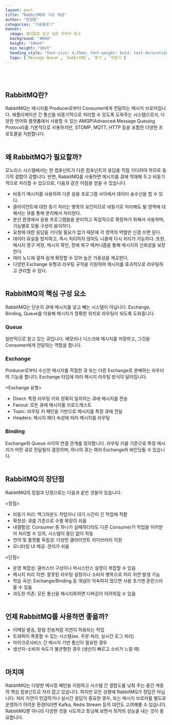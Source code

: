 ```yaml
---
layout: post  
title: "RabbitMQ의 기초 개념"
author: "장정환"
categories: "기술블로그"
banner:
  image: 썸네일로 넣고 싶은 이미지 링크
  background: "#000"
  height: "100vh"
  min_height: "38vh"
  heading_style: "font-size: 4.25em; font-weight: bold; text-decoration: underline"
  tags: [`Message Queue`, `RabbitMQ`, `동기`, `비동기`]
---
```

<br/><br/>

## RabbitMQ란?

RabbitMQ는 메시지를 Producer로부터 Consumer에게 전달하는 메시지 브로커입니다.
애플리케이션 간 통신을 비동기적으로 처리할 수 있도록 도와주는 시스템으로서, 다양한 언어와 플랫폼에서 사용할 수 있는 AMQP(Advanced Message Queuing Protocol)를 기본적으로 사용하지만, STOMP, MQTT, HTTP 등을 포함한 다양한 프로토콜을 지원합니다.
<br/><br/>

## 왜 RabbitMQ가 필요할까?

모노리스 시스템에서는 한 컴포넌트가 다른 컴포넌트의 응답을 직접 기다려야 하므로 동기적 결합이 강합니다.
반면, RabbitMQ를 사용하면 메시지를 큐에 적재해 두고 비동기적으로 처리할 수 있으므로, 다음과 같은 이점을 얻을 수 있습니다.

- 비동기 메시지를 사용하여 다른 응용 프로그램 사이에서 데이터 송수신을 할 수 있다.
- 클라이언트에 대한 동기 처리는 병목의 요인이므로 비동기로 처리해도 될 영역에 대해서는 큐를 통해 분리해서 처리한다.
- 분산 환경에서 응용 프로그램들을 분리하고 독립적으로 확장하기 위해서 사용하며, 기능별로 모듈 구성이 용이하다.
- 요청에 대한 응답을 기다릴 필요가 없기 때문에 각 영역의 역할만 신경 쓰면 된다.
- 데이터 유실을 방지하고, 즉시 처리하지 않아도 나중에 다시 처리가 가능하다. 또한, 메시지 영구 저장, 메시지 확인, 장애 복구 메커니즘을 통해 메시지의 신뢰성을 보장한다.
- 여러 노드에 걸쳐 쉽게 확장할 수 있어 높은 가용성을 제공한다.
- 다양한 Exchange 유형과 라우팅 규칙을 지원하여 메시지를 효과적으로 라우팅하고 관리할 수 있다.
<br/><br/>

## RabbitMQ의 핵심 구성 요소

RabbitMQ는 단순히 큐에 메시지를 넣고 빼는 시스템이 아닙니다. Exchange, Binding, Queue를 이용해 메시지가 정확한 위치로 라우팅이 되도록 도와줍니다.

### Queue

일반적으로 알고 있는 큐입니다. 메모리나 디스크에 메시지를 저장하고, 그것을 Consumer에게 전달하는 역할을 합니다.

### Exchange

Producer로부터 수신한 메시지를 적절한 큐 또는 다른 Exchange로 분배하는 라우터의 기능을 합니다. Exchange 타입에 따라 메시지 라우팅 방식이 달라집니다. 

<Exchange 유형>
- Direct: 특정 라우팅 키와 정확히 일치하는 큐에 메시지를 전송
- Fanout: 모든 큐에 메시지를 브로드캐스트
- Topic: 라우팅 키 패턴을 기반으로 메시지를 특정 큐에 전달
- Headers: 메시지 헤더 속성에 따라 메시지를 라우팅

### Binding

Exchange와 Queue 사이의 연결 관계를 정의합니다. 라우팅 키를 기준으로 특정 메시지가 어떤 큐로 전달될지 결정하며, 하나의 큐는 여러 Exchange와 바인딩될 수 있습니다.
<br/><br/>

## RabbitMQ의 장단점

RabbitMQ의 장점과 단점으로는 다음과 같은 것들이 있습니다.

<장점>
- 비동기 처리: 백그라운드 작업이나 대기 시간이 긴 작업에 적합
- 확장성: 큐를 기준으로 수평 확장이 쉬움
- 내결함성: Consumer 중 하나가 실패하더라도 다른 Consumer가 작업을 이어받아 처리할 수 있어, 시스템이 중단 없이 작동
- 언어 및 플랫폼 독립성: 다양한 클라이언트 라이브러리 지원
- 모니터링 UI 제공: 관리가 쉬움

<단점>
- 운영 복잡성: 클러스터 구성이나 퍼시스턴스 설정이 복잡할 수 있음
- 메시지 처리 지연: 잘못된 라우팅 설정이나 소비자 병목으로 처리 지연 발생 가능
- 학습 곡선: Exchange/Binding 등 개념이 익숙하지 않으면 사용 초기엔 혼란스러울 수 있음
- 과도한 의존: 모든 통신을 메시지화하면 디버깅이 어려워질 수 있음
<br/><br/>

## 언제 RabbitMQ를 사용하면 좋을까?

- 이메일 발송, 알림 전송처럼 지연이 허용되는 작업
- 트래픽이 폭증할 수 있는 시스템(ex. 주문 처리, 실시간 로그 처리)
- 마이크로서비스 간 메시지 기반 통신이 필요한 경우
- 생산자-소비자 속도가 불균형한 경우 (생산이 빠르고 소비가 느릴 때)
<br/><br/>

## 마치며

RabbitMQ는 다양한 메시징 패턴을 지원하고 시스템 간 결합도를 낮춰 주는 중간 계층의 핵심 컴포넌트로 자리 잡고 있습니다.
하지만 모든 상황에 RabbitMQ가 정답은 아닙니다. 처리 지연이 민감하거나 실시간 응답이 중요한 경우, 또는 메시지 브로커를 별도로 운영하기 어려운 환경이라면 Kafka, Redis Stream 등의 대안도 고려해볼 수 있습니다. RabbitMQ뿐 아니라 다양한 것을 시도하고 튜닝해 보면서 최적의 성능을 내는 것이 중요합니다.
